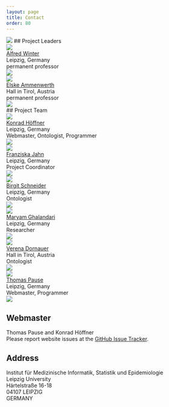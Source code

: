 ```yaml
---
layout: page
title: Contact
order: 80
---
```

<img src="{{ '/public/team.jpg' | relative_url }}" style="max-width:90%;margin:0 auto;">
## Project Leaders
<div class="teamGrid">
<img src="{{ '/public/winter.jpg' | relative_url }}">
<div class="inbox">
<a href="{{ site.links.winter}}">Alfred Winter</a><br>
Leipzig, Germany<br>
permanent professor<br>
</div>
<div class="inbox">
<a href="{{ site.links.imise }}"><img src="{{ '/public/imise-logo.svg' | relative_url }}"></a>
</div>

<img src="{{ '/public/ammenwerth.jpg' | relative_url }}">
<div class="inbox">
<a href="{{ site.links.ammenwerth }}">Elske Ammenwerth</a><br>
Hall in Tirol, Austria<br>
permanent professor<br>
</div>
<div class="inbox">
<a href="{{ site.links.umit }}"><img src="{{ '/public/umit-logo.svg' | relative_url }}"></a>
</div>
</div>
<!--  -->
## Project Team
<div class="teamGrid">
<img src="{{ '/public/hoeffner.jpg' | relative_url }}">
<div class="inbox">
<a href="{{ site.links.hoeffner}}">Konrad Höffner</a><br>
Leipzig, Germany<br>
Webmaster, Ontologist, Programmer<br>
</div>
<div class="inbox">
<a href="{{ site.links.imise }}"><img src="{{ '/public/imise-logo.svg' | relative_url }}"></a>
</div>

<img src="{{ '/public/jahn.jpg' | relative_url }}">
<div class="inbox">
<a href="{{ site.links.jahn }}">Franziska Jahn</a><br>
Leipzig, Germany<br>
Project Coordinator<br>
</div>
<div class="inbox">
<a href="{{ site.links.imise }}"><img src="{{ '/public/imise-logo.svg' | relative_url }}"></a>
</div>

<img src="{{ '/public/schneider.jpg' | relative_url }}">
<div class="inbox">
<a href="{{ site.links.schneider }}">Birgit Schneider</a><br>
Leipzig, Germany<br>
Ontologist<br>
</div>
<div class="inbox">
<a href="{{ site.links.imise }}"><img src="{{ '/public/imise-logo.svg' | relative_url }}"></a>
</div>

<img src="{{ '/public/ghalandari.jpg' | relative_url }}">
<div class="inbox">
<a href="{{ site.links.ghalandari }}">Maryam Ghalandari</a><br>
Leipzig, Germany<br>
Researcher<br>
</div>
<div class="inbox">
<a href="{{ site.links.imise }}"><img src="{{ '/public/imise-logo.svg' | relative_url }}"></a>
</div>

<img src="{{ '/public/dornauer.jpg' | relative_url }}">
<div class="inbox">
<a href="{{ site.links.dornauer }}">Verena Dornauer</a><br>
Hall in Tirol, Austria<br>
Ontologist<br>
</div>
<div class="inbox">
<a href="{{ site.links.umit }}"><img src="{{ '/public/umit-logo.svg' | relative_url }}"></a>
</div>

<img src="{{ '/public/pause.jpg' | relative_url }}">
<div class="inbox">
<a href="{{ site.links.pause }}">Thomas Pause</a><br>
Leipzig, Germany<br>
Webmaster, Programmer<br>
</div>
<div class="inbox">
<a href="{{ site.links.imise }}"><img src="{{ '/public/imise-logo.svg' | relative_url }}"></a>
</div>

</div>

## Webmaster

Thomas Pause and Konrad Höffner<br>
Please report website issues at the <a href="https://github.com/hitontology/hitontology.eu/issues" target="_blank">GitHub Issue Tracker</a>.

## Address

Institut für Medizinische Informatik, Statistik und Epidemiologie<br>
Leipzig University<br>
Härtelstraße 16-18<br>
04107 LEIPZIG<br>
GERMANY
